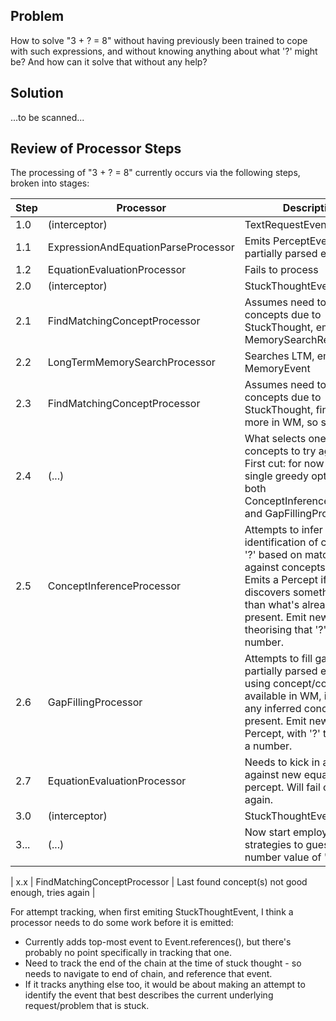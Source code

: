 ## Problem
How to solve "3 + ? = 8" without having previously been trained to cope with such expressions, and without knowing anything about what '?' might be? And how can it solve that without any help?

## Solution
...to be scanned...

## Review of Processor Steps
The processing of "3 + ? = 8" currently occurs via the following steps, broken into stages:

| Step | Processor | Description |
|---|---|---|
| 1.0 | (interceptor)                       | TextRequestEvent present |
| 1.1 | ExpressionAndEquationParseProcessor | Emits PerceptEvent with partially parsed expression |
| 1.2 | EquationEvaluationProcessor         | Fails to process |
| 2.0 | (interceptor)                       | StuckThoughtEvent present |
| 2.1 | FindMatchingConceptProcessor        | Assumes need to find concepts due to StuckThought, emits MemorySearchRequest |
| 2.2 | LongTermMemorySearchProcessor       | Searches LTM, emits MemoryEvent |
| 2.3 | FindMatchingConceptProcessor        | Assumes need to find concepts due to StuckThought, finds one or more in WM, so stops |
| 2.4 | (...)                               | What selects one of the concepts to try against? First cut: for now just pick single greedy option, in both ConceptInferenceProcessor and GapFillingProcessor. |
| 2.5 | ConceptInferenceProcessor           | Attempts to infer an identification of concept for '?' based on matching against concepts in WM. Emits a Percept if it discovers something better than what's already present. Emit new Percept theorising that '?' is a number. |
| 2.6 | GapFillingProcessor                 | Attempts to fill gap in partially parsed expression using concept/concepts available in WM, including any inferred concepts if present. Emit new Equation Percept, with '?' tagged as a number. |
| 2.7 | EquationEvaluationProcessor         | Needs to kick in a try again against new equation percept. Will fail once again. |
| 3.0 | (interceptor)                       | StuckThoughtEvent present |
| 3... | (...)                              | Now start employing strategies to guess at number value of '?' |

| x.x | FindMatchingConceptProcessor        | Last found concept(s) not good enough, tries again |


For attempt tracking, when first emiting StuckThoughtEvent, I think a processor needs to do some work before it is emitted:
* Currently adds top-most event to Event.references(), but there's probably no point specifically in tracking that one.
* Need to track the end of the chain at the time of stuck thought - so needs to navigate to end of chain, and reference that event.
* If it tracks anything else too, it would be about making an attempt to identify the event that best describes the current underlying request/problem that is stuck.